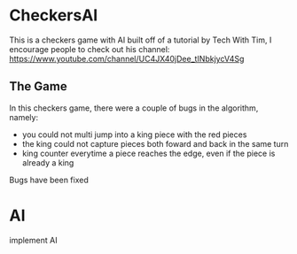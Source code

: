 # CheckersAI
This is a checkers game with AI built off of a tutorial by Tech With Tim, I encourage people to check out his channel: https://www.youtube.com/channel/UC4JX40jDee_tINbkjycV4Sg

## The Game

In this checkers game, there were a couple of bugs in the algorithm, namely:
- you could not multi jump into a king piece with the red pieces
- the king could not capture pieces both foward and back in the same turn
- king counter everytime a piece reaches the edge, even if the piece is already a king

Bugs have been fixed

# AI
implement AI 
